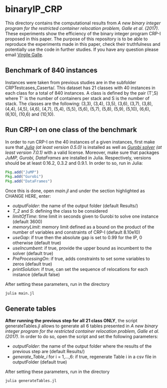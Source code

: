 # binaryIP_CRP

This directory contains the computational results from *A new binary integer program for the restricted container relocation problem, Galle et al. (2017)*. These experiments show the efficiency of the binary integer program CRP-I proposed in this paper. The purpose of this repository is to be able to reproduce the experiments made in this paper, check their truthfulness and potentially use the code in further studies. If you have any question please email [Virgile Galle](vgalle@mit.edu).

## Benchmark of 840 instances

Instances were taken from previous studies are in the subfolder CRPTestcases_Caserta/. This dataset has 21 classes with 40 instances in each class for a total of 840 instances. A class is defined by the pair (T',S) where T' is the number of containers per stack and S is the number of stack. The classes are the following: (3,3), (3,4), (3,5), (3,6), (3,7), (3,8), (4,4), (4,5), (4,6), (4,7), (5,4), (5,5), (5,6), (5,7), (5,8), (5,9), (5,10), (6,6), (6,10), (10,6) and (10,10).

## Run CRP-I on one class of the benchmark

In order to run CRP-I on the 40 instances of a given instances, first make sure that *[Julia](https://julialang.org) (at least version 0.5.0)* is installed as well as *[Gurobi solver](http://www.gurobi.com) (at least version 7.0.1)* with a valid license. Moreover, make sure that packages *JuMP, Gurobi, DataFrames* are installed in Julia. Respectively, versions should be at least 0.16.2, 0.3.2 and 0.9.1. In order to so, run in Julia:
```julia
Pkg.add("JuMP")
Pkg.add("Gurobi")
Pkg.add("DataFrames")
```
Once this is done, open *main.jl* and under the section highlighted as CHANGE HERE, enter:
* *outputFolder*: the name of the output folder (default Results/)
* *T_2* and *S*: defining the class to be considered
* *limitOfTime*: time limit in seconds given to Gurobi to solve one instance (default 3600)
* *memoryLimit*: memory limit defined as a bound on the product of the number of variables and constraints of CRP-I (default 8.10e10)
* *useGap*: if true then the absolute gap is set to 0.99 for the IP, 0 otherwise (default true)
* *useIncumbent*: if true, provide the upper bound as incumbent to the solver (default true)
* *PreProcessingOn*: if true, adds constraints to set some variables to zeros (default true)
* *printSolution*: if true, can set the sequence of relocations for each instance (default false)

After setting these parameters, run in the directory
```
julia main.jl
```

## Generate tables

**After running the previous step for all 21 class ONLY**, the script generateTables.jl allows to generate all 6 tables presented in *A new binary integer program for the restricted container relocation problem, Galle et al. (2017)*. In order to do so, open the script and set the following parameters:
* *outputFolder*: the name of the output folder where the results of the previous step are (default Results/)
* *generate_Table_i* for i = 1,...,6: if true, regenerate Table i in a csv file in outputFolder (default true)

After setting these parameters, run in the directory
```
julia generateTables.jl
```
